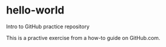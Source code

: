 # hello-world
Intro to GitHub practice repository

This is a practive exercise from a how-to guide on GitHub.com.
